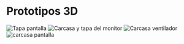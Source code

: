 # Prototipos 3D
![Tapa pantalla](https://github.com/JulioJohan/AmbiSense_IOT/assets/99858923/d691f290-887c-4beb-a949-37c47590d6dd)
![Carcasa y tapa del monitor](https://github.com/JulioJohan/AmbiSense_IOT/assets/99858923/333837d8-49a7-4668-99b1-f36d41ac5df9)
![Carcasa ventilador](https://github.com/JulioJohan/AmbiSense_IOT/assets/99858923/5b27fb59-612f-4d08-9867-f164311eae0e)
![carcasa pantalla](https://github.com/JulioJohan/AmbiSense_IOT/assets/99858923/cd762f0b-3ca8-4739-8981-8f2a37d12b80)
